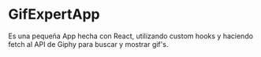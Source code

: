 # GifExpertApp

Es una pequeña App hecha con React, utilizando custom hooks y haciendo fetch al API de Giphy para buscar y mostrar gif's.